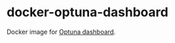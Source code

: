 # docker-optuna-dashboard

Docker image for [Optuna dashboard](https://github.com/optuna/optuna-dashboard).
